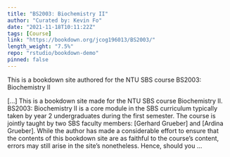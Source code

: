 ```yaml
---
title: "BS2003: Biochemistry II"
author: "Curated by: Kevin Fo"
date: "2021-11-18T10:11:22Z"
tags: [Course]
link: "https://bookdown.org/jcog196013/BS2003/"
length_weight: "7.5%"
repo: "rstudio/bookdown-demo"
pinned: false
---
```


This is a bookdown site authored for the NTU SBS course BS2003:<br /> Biochemistry II</p> [...] This is a bookdown site made for the NTU SBS course Biochemistry II. BS2003: Biochemistry II is a core module in the SBS curriculum typically taken by year 2 undergraduates during the first semester. The course is jointly taught by two SBS faculty members: [Gerhard Grueber] and [Ardina Grueber]. While the author has made a considerable effort to ensure that the contents of this bookdown site are as faithful to the course’s content, errors may still arise in the site’s nonetheless. Hence, should you  ...
